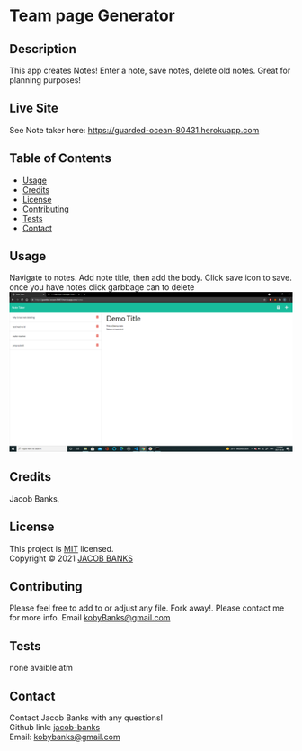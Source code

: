 # Team page Generator



## Description

This app creates Notes! Enter a note, save notes, delete old notes. Great for planning purposes!

## Live Site

See Note taker here: https://guarded-ocean-80431.herokuapp.com

## Table of Contents

- [Usage](#usage)
- [Credits](#credits)
- [License](#license)
- [Contributing](#contributing)
- [Tests](#Tests)
- [Contact](#contact)

## Usage

Navigate to notes. Add note title, then add the body. Click save icon to save. once you have notes click garbbage can to delete
![screenshot1](./img/screenshot.png)

## Credits

Jacob Banks,

## License

This project is [MIT](https://choosealicense.com/licenses/mit/) licensed.<br />
Copyright © 2021 [JACOB BANKS](https://github.com/jacob-banks)

## Contributing

Please feel free to add to or adjust any file. Fork away!. Please contact me for more info. Email kobyBanks@gmail.com

## Tests

none avaible atm

## Contact

Contact Jacob Banks with any questions!<br>
Github link: [jacob-banks](https://github.com/jacob-banks)<br>
Email: kobybanks@gmail.com
